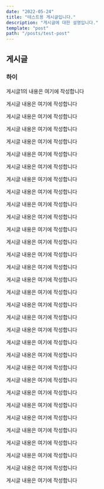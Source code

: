 ```yaml
---
date: "2022-05-24"
title: "테스트용 게시글입니다."
description: "게시글에 대한 설명입니다."
template: "post"
path: "/posts/test-post"
---
```


## 게시글
### 하이
게시글1의 내용은 여기에 작성합니다

게시글 내용은 여기에 작성합니다

게시글 내용은 여기에 작성합니다

게시글 내용은 여기에 작성합니다

게시글 내용은 여기에 작성합니다

게시글 내용은 여기에 작성합니다

게시글 내용은 여기에 작성합니다

게시글 내용은 여기에 작성합니다

게시글 내용은 여기에 작성합니다

게시글 내용은 여기에 작성합니다

게시글 내용은 여기에 작성합니다

게시글 내용은 여기에 작성합니다

게시글 내용은 여기에 작성합니다

게시글 내용은 여기에 작성합니다

게시글 내용은 여기에 작성합니다

게시글 내용은 여기에 작성합니다

게시글 내용은 여기에 작성합니다

게시글 내용은 여기에 작성합니다

게시글 내용은 여기에 작성합니다

게시글 내용은 여기에 작성합니다

게시글 내용은 여기에 작성합니다

게시글 내용은 여기에 작성합니다

게시글 내용은 여기에 작성합니다

게시글 내용은 여기에 작성합니다

게시글 내용은 여기에 작성합니다

게시글 내용은 여기에 작성합니다

게시글 내용은 여기에 작성합니다

게시글 내용은 여기에 작성합니다

게시글 내용은 여기에 작성합니다

게시글 내용은 여기에 작성합니다

게시글 내용은 여기에 작성합니다

게시글 내용은 여기에 작성합니다

